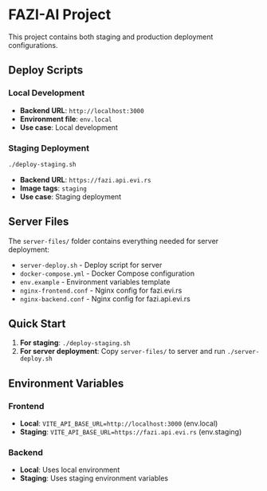 # FAZI-AI Project

This project contains both staging and production deployment configurations.

## Deploy Scripts

### Local Development
- **Backend URL**: `http://localhost:3000`
- **Environment file**: `env.local`
- **Use case**: Local development

### Staging Deployment
```bash
./deploy-staging.sh
```
- **Backend URL**: `https://fazi.api.evi.rs`
- **Image tags**: `staging`
- **Use case**: Staging deployment


## Server Files

The `server-files/` folder contains everything needed for server deployment:

- `server-deploy.sh` - Deploy script for server
- `docker-compose.yml` - Docker Compose configuration
- `env.example` - Environment variables template
- `nginx-frontend.conf` - Nginx config for fazi.evi.rs
- `nginx-backend.conf` - Nginx config for fazi.api.evi.rs

## Quick Start

1. **For staging**: `./deploy-staging.sh`
2. **For server deployment**: Copy `server-files/` to server and run `./server-deploy.sh`

## Environment Variables

### Frontend
- **Local**: `VITE_API_BASE_URL=http://localhost:3000` (env.local)
- **Staging**: `VITE_API_BASE_URL=https://fazi.api.evi.rs` (env.staging)

### Backend
- **Local**: Uses local environment
- **Staging**: Uses staging environment variables
